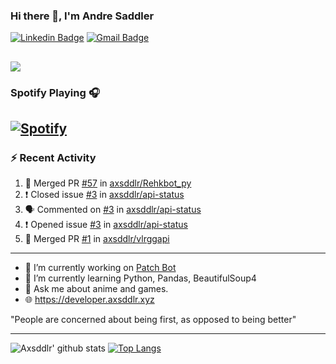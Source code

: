 ### Hi there 👋, I'm Andre Saddler
[![Linkedin Badge](https://img.shields.io/badge/-andrexsaddler-blue?style=flat-square&logo=Linkedin&logoColor=white&link=https://www.linkedin.com/in/andrexsaddler/)](https://www.linkedin.com/in/andrexsaddler/)
[![Gmail Badge](https://img.shields.io/badge/-contact@rehkloos.com-c14438?style=flat-square&logo=Gmail&logoColor=white&link=mailto:contact@rehkloos.com)](mailto:contact@rehkloos.com)

![](https://komarev.com/ghpvc/?username=axsddlr&color=dc143c)
---
### Spotify Playing 🎧

[![Spotify](https://novatorem.rehkloos.vercel.app/api/spotify)](https://open.spotify.com/user/Rehkloos)
---

### :zap: Recent Activity

<!--START_SECTION:activity-->
1. 🎉 Merged PR [#57](https://github.com/axsddlr/Rehkbot_py/pull/57) in [axsddlr/Rehkbot_py](https://github.com/axsddlr/Rehkbot_py)
2. ❗️ Closed issue [#3](https://github.com/axsddlr/api-status/issues/3) in [axsddlr/api-status](https://github.com/axsddlr/api-status)
3. 🗣 Commented on [#3](https://github.com/axsddlr/api-status/issues/3) in [axsddlr/api-status](https://github.com/axsddlr/api-status)
4. ❗️ Opened issue [#3](https://github.com/axsddlr/api-status/issues/3) in [axsddlr/api-status](https://github.com/axsddlr/api-status)
5. 🎉 Merged PR [#1](https://github.com/axsddlr/vlrggapi/pull/1) in [axsddlr/vlrggapi](https://github.com/axsddlr/vlrggapi)
<!--END_SECTION:activity-->

---

- 🔭 I’m currently working on [Patch Bot](https://github.com/axsddlr/patch_bot)
- 🌱 I’m currently learning Python, Pandas, BeautifulSoup4
- 💬 Ask me about anime and games.
- 🌐 https://developer.axsddlr.xyz

"People are concerned about being first, as opposed to being better"

---
![Axsddlr' github stats](https://github-readme-stats.vercel.app/api?username=axsddlr&count_private=true)
[![Top Langs](https://github-readme-stats.vercel.app/api/top-langs/?username=axsddlr&layout=compact)](https://github.com/anuraghazra/github-readme-stats)
